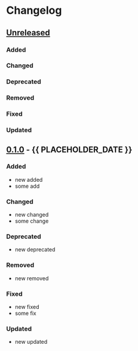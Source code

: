 # Changelog

## [Unreleased]

### Added

### Changed

### Deprecated

### Removed

### Fixed

### Updated

## [0.1.0] - {{ PLACEHOLDER_DATE }}

### Added

- new added
- some add

### Changed

- new changed
- some change

### Deprecated

- new deprecated

### Removed

- new removed

### Fixed

- new fixed
- some fix

### Updated

- new updated

[Unreleased]: https://github.com/JavierSegoviaCordoba/sandbox-project/compare/0.1.0...HEAD

[0.1.0]: https://github.com/JavierSegoviaCordoba/sandbox-project/compare/0.1.0-rc.1...0.1.0
